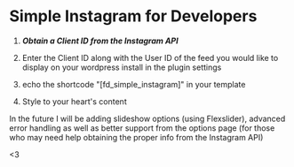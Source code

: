 Simple Instagram for Developers
===============================
1) <b>**<em>Obtain a Client ID from the Instagram API</em>**</b>

2) Enter the Client ID along with the User ID of the feed you would like to display on your wordpress install in the plugin settings

3) echo the shortcode "[fd_simple_instagram]" in your template

4) Style to your heart's content

In the future I will be adding slideshow options (using Flexslider), advanced error handling as well as better support from the options page (for those who may need help obtaining the proper info from the Instagram API)

<3
